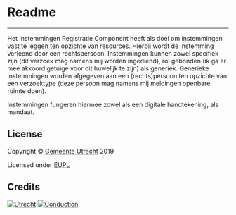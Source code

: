 # Readme
-------
Het Instemmingen Registratie Component heeft als doel om instemmingen vast te leggen ten opzichte van resources. Hierbij wordt de instemming verleend door een rechtspersoon. Instemmingen kunnen zowel specifiek zijn (dit verzoek mag namens mij worden ingediend), rol gebonden (ik ga er mee akkoord getuige voor dit huwelijk te zijn) als generiek. Generieke instemmingen worden afgegeven aan een (rechts)persoon ten opzichte van een verzoektype (deze persoon mag namens mij meldingen openbare ruimte doen).

Instemmingen fungeren hiermee zowel als een digitale handtekening, als mandaat.


## License

Copyright &copy; [Gemeente Utrecht](https://www.utrecht.nl/)  2019 

Licensed under [EUPL](https://github.com/ConductionNL/trouwencomponent/blob/master/LICENSE.md)

## Credits

[![Utrecht](https://raw.githubusercontent.com/ConductionNL/trouwencomponent/master/resources/logo-utrecht.svg?sanitize=true "Utrecht")](https://www.utrecht.nl/)
[![Conduction](https://raw.githubusercontent.com/ConductionNL/trouwencomponent/master/resources/logo-conduction.svg?sanitize=true "Conduction")](https://www.conduction.nl/)
